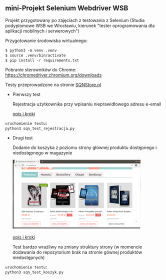 ## mini-Projekt Selenium Webdriver WSB

Projekt przygotowany po zajęciach z testowania z Selenium (Studia podyplomowe WSB we Wrocławiu, kierunek "tester oprogramowania dla aplikacji mobilnych i serwerowych")

Przygotowanie środowiska wirtualnego:
```
$ python3 -m venv .venv
$ source .venv/bin/activate
$ pip install -r requirements.txt
```

Pobranie sterowników do Chrome:
https://chromedriver.chromium.org/downloads

Testy przeprowadzone na stronie [SQNStore.pl](https://sqnstore.pl/)

- Pierwszy test

   Rejestracja użytkownika przy wpisaniu nieprawidłowego adresu e-email

   [opis i kroki](./sqn-test-rejestracja.txt)
```
uruchomienie testu:
python3 sqn_test_rejestracja.py
```
- Drugi test

  Dodanie do koszyka z poziomu strony głównej produktu dostępnego i niedostępnego w magazynie

  ![SQN](./images/image.png)

  [opis i kroki](./sqn-test-koszyk.txt)

  Test bardzo wrażliwy na zmiany struktury strony (w momencie dodawania do repozytorium brak na stronie gównej produktów niedostępnych)
```
uruchomienie testu:
python3 sqn_test_koszyk.py
```

